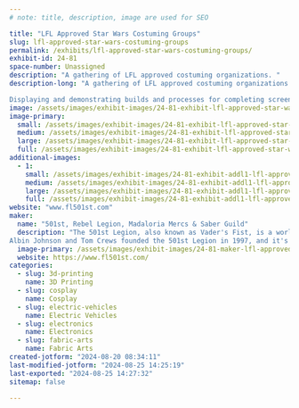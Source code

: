 ```yaml
---
# note: title, description, image are used for SEO

title: "LFL Approved Star Wars Costuming Groups"
slug: lfl-approved-star-wars-costuming-groups
permalink: /exhibits/lfl-approved-star-wars-costuming-groups/
exhibit-id: 24-81
space-number: Unassigned
description: "A gathering of LFL approved costuming organizations. "
description-long: "A gathering of LFL approved costuming organizations including, 501st Legion, Rebel Legion, Mandalorian Mercs, Southern R2 Builders, Saber Guild and Dark Empire.  

Displaying and demonstrating builds and processes for completing screen accurate approvable Star Wars Costumes. "
image: /assets/images/exhibit-images/24-81-exhibit-lfl-approved-star-wars-costuming-groups-received-1553459032193629-large.jpeg
image-primary: 
  small: /assets/images/exhibit-images/24-81-exhibit-lfl-approved-star-wars-costuming-groups-received-1553459032193629-small.jpeg
  medium: /assets/images/exhibit-images/24-81-exhibit-lfl-approved-star-wars-costuming-groups-received-1553459032193629-medium.jpeg
  large: /assets/images/exhibit-images/24-81-exhibit-lfl-approved-star-wars-costuming-groups-received-1553459032193629-large.jpeg
  full: /assets/images/exhibit-images/24-81-exhibit-lfl-approved-star-wars-costuming-groups-received-1553459032193629-full.jpeg
additional-images: 
  - 1:
    small: /assets/images/exhibit-images/24-81-exhibit-addl1-lfl-approved-star-wars-costuming-groups-44-received-1553459032193629-1734-small.jpeg
    medium: /assets/images/exhibit-images/24-81-exhibit-addl1-lfl-approved-star-wars-costuming-groups-44-received-1553459032193629-1734-medium.jpeg
    large: /assets/images/exhibit-images/24-81-exhibit-addl1-lfl-approved-star-wars-costuming-groups-44-received-1553459032193629-1734-large.jpeg
    full: /assets/images/exhibit-images/24-81-exhibit-addl1-lfl-approved-star-wars-costuming-groups-44-received-1553459032193629-1734-full.jpeg
website: "www.fl501st.com"
maker: 
  name: "501st, Rebel Legion, Madaloria Mercs & Saber Guild"
  description: "The 501st Legion, also known as Vader's Fist, is a worldwide organization of Star Wars fans who make and wear screen-accurate costumes of characters from the Star Wars universe. The organization's mission is to promote interest in Star Wars by creating and wearing costumes of Imperial stormtroopers, Sith Lords, clone troopers, bounty hunters, and other villains. The 501st Legion is often seen at Star Wars-related events and charity events like Toys for Tots and MDA Telethons. 
Albin Johnson and Tom Crews founded the 501st Legion in 1997, and it's made up entirely of volunteers. The organization has chapters in the United States and 59 other countries. The 501st Legion has forums where members can post tips and tricks, share information about current developments, and host Work in Progress posts about other members' costumes"
  image-primary: /assets/images/exhibit-images/24-81-maker-lfl-approved-star-wars-costuming-groups-img-20240820-081019-medium.jpg
  website: https://www.fl501st.com/
categories: 
  - slug: 3d-printing
    name: 3D Printing
  - slug: cosplay
    name: Cosplay
  - slug: electric-vehicles
    name: Electric Vehicles
  - slug: electronics
    name: Electronics
  - slug: fabric-arts
    name: Fabric Arts
created-jotform: "2024-08-20 08:34:11"
last-modified-jotform: "2024-08-25 14:25:19"
last-exported: "2024-08-25 14:27:32"
sitemap: false

---
```

